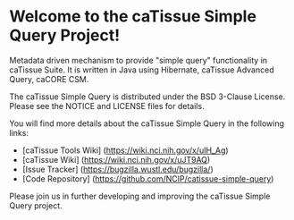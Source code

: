Welcome to the caTissue Simple Query Project!
=====================================

Metadata driven mechanism to provide "simple query" functionality in caTissue Suite. It is written in Java using Hibernate, caTissue Advanced Query, caCORE CSM.

The caTissue Simple Query is distributed under the BSD 3-Clause License.
Please see the NOTICE and LICENSE files for details.

You will find more details about the caTissue Simple Query in the following links:
 * [caTissue Tools Wiki] (https://wiki.nci.nih.gov/x/uIH_Ag)
 * [caTissue Wiki] (https://wiki.nci.nih.gov/x/uJT9AQ)
 * [Issue Tracker] (https://bugzilla.wustl.edu/bugzilla/)
 * [Code Repository] (https://github.com/NCIP/catissue-simple-query)

Please join us in further developing and improving the caTissue Simple Query project.

 
